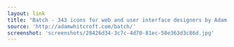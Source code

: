 ```yaml
---
layout: link
title: "Batch - 343 icons for web and user interface designers by Adam Whitcroft"
source: 'http://adamwhitcroft.com/batch/'
screenshot: 'screenshots/28426d34-3c7c-4d70-81ec-50e363d3c86d.jpg'
---
```


